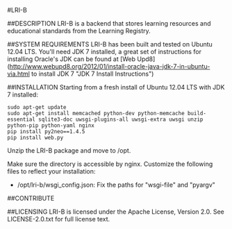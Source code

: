 #LRI-B

##DESCRIPTION
LRI-B is a backend that stores learning resources and educational standards from the Learning Registry.

##SYSTEM REQUIREMENTS
LRI-B has been built and tested on Ubuntu 12.04 LTS. You'll need JDK 7 installed, a great set of instructions for installing Oracle's JDK can be found at [Web Upd8](http://www.webupd8.org/2012/01/install-oracle-java-jdk-7-in-ubuntu-via.html to install JDK 7 "JDK 7 Install Instructions")

##INSTALLATION
Starting from a fresh install of Ubuntu 12.04 LTS with JDK 7 installed:

	sudo apt-get update
	sudo apt-get install memcached python-dev python-memcache build-essential sqlite3-doc uwsgi-plugins-all uwsgi-extra uwsgi unzip python-pip python-yaml nginx
	pip install py2neo==1.4.5
	pip install web.py

Unzip the LRI-B package and move to /opt.

Make sure the directory is accessible by nginx.
Customize the following files to reflect your installation:

- /opt/lri-b/wsgi_config.json: Fix the paths for "wsgi-file" and "pyargv"


##CONTRIBUTE

##LICENSING
LRI-B is licensed under the Apache License, Version 2.0. See LICENSE-2.0.txt for full license text.
